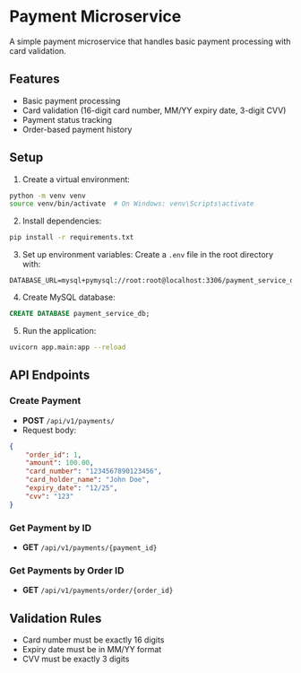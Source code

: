# Payment Microservice

A simple payment microservice that handles basic payment processing with card validation.

## Features

- Basic payment processing
- Card validation (16-digit card number, MM/YY expiry date, 3-digit CVV)
- Payment status tracking
- Order-based payment history

## Setup

1. Create a virtual environment:
```bash
python -m venv venv
source venv/bin/activate  # On Windows: venv\Scripts\activate
```

2. Install dependencies:
```bash
pip install -r requirements.txt
```

3. Set up environment variables:
Create a `.env` file in the root directory with:
```
DATABASE_URL=mysql+pymysql://root:root@localhost:3306/payment_service_db
```

4. Create MySQL database:
```sql
CREATE DATABASE payment_service_db;
```

5. Run the application:
```bash
uvicorn app.main:app --reload
```

## API Endpoints

### Create Payment
- **POST** `/api/v1/payments/`
- Request body:
```json
{
    "order_id": 1,
    "amount": 100.00,
    "card_number": "1234567890123456",
    "card_holder_name": "John Doe",
    "expiry_date": "12/25",
    "cvv": "123"
}
```

### Get Payment by ID
- **GET** `/api/v1/payments/{payment_id}`

### Get Payments by Order ID
- **GET** `/api/v1/payments/order/{order_id}`

## Validation Rules

- Card number must be exactly 16 digits
- Expiry date must be in MM/YY format
- CVV must be exactly 3 digits 
